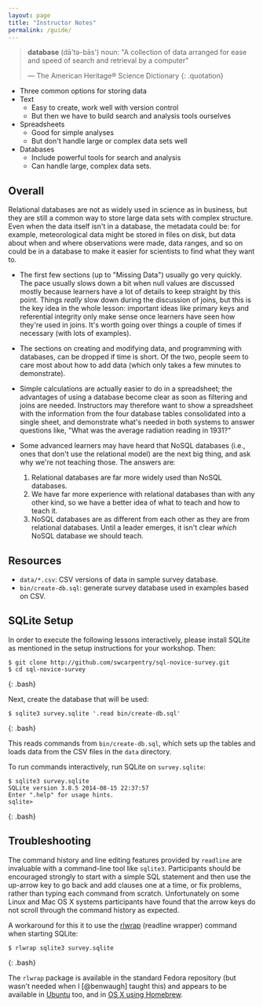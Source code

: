 ```yaml
---
layout: page
title: "Instructor Notes"
permalink: /guide/
---
```


> **database** (dā'tə-bās') noun:
> "A collection of data arranged for ease and speed of search and retrieval by a computer"
>
> — The American Heritage® Science Dictionary
{: .quotation}

*   Three common options for storing data
*   Text
    *   Easy to create, work well with version control
    *   But then we have to build search and analysis tools ourselves
*   Spreadsheets
    *   Good for simple analyses
    *   But don't handle large or complex data sets well
*   Databases
    *   Include powerful tools for search and analysis
    *   Can handle large, complex data sets.

## Overall

Relational databases are not as widely used in science as in business,
but they are still a common way to store large data sets with complex structure.
Even when the data itself isn't in a database,
the metadata could be:
for example,
meteorological data might be stored in files on disk,
but data about when and where observations were made,
data ranges,
and so on could be in a database
to make it easier for scientists to find what they want to.

*   The first few sections (up to "Missing Data") usually go very quickly.
    The pace usually slows down a bit when null values are discussed
    mostly because learners have a lot of details to keep straight by this point.
    Things *really* slow down during the discussion of joins,
    but this is the key idea in the whole lesson:
    important ideas like primary keys and referential integrity
    only make sense once learners have seen how they're used in joins.
    It's worth going over things a couple of times if necessary (with lots of examples).

*   The sections on creating and modifying data,
    and programming with databases,
    can be dropped if time is short.
    Of the two,
    people seem to care most about how to add data (which only takes a few minutes to demonstrate).

*   Simple calculations are actually easier to do in a spreadsheet; the
    advantages of using a database become clear as soon as filtering
    and joins are needed.  Instructors may therefore want to show a
    spreadsheet with the information from the four database tables
    consolidated into a single sheet, and demonstrate what's needed in
    both systems to answer questions like, "What was the average
    radiation reading in 1931?"

*   Some advanced learners may have heard that NoSQL databases
    (i.e., ones that don't use the relational model)
    are the next big thing,
    and ask why we're not teaching those.
    The answers are:
    1.  Relational databases are far more widely used than NoSQL databases.
    2.  We have far more experience with relational databases than with any other kind,
        so we have a better idea of what to teach and how to teach it.
    3.  NoSQL databases are as different from each other as they are from relational databases.
        Until a leader emerges, it isn't clear *which* NoSQL database we should teach.

## Resources

*   `data/*.csv`: CSV versions of data in sample survey database.
*   `bin/create-db.sql`: generate survey database used in examples based on CSV.

## SQLite Setup

In order to execute the following lessons interactively,
please install SQLite as mentioned in the setup instructions for your workshop.
Then:

~~~
$ git clone http://github.com/swcarpentry/sql-novice-survey.git
$ cd sql-novice-survey
~~~
{: .bash}

Next,
create the database that will be used:

~~~
$ sqlite3 survey.sqlite '.read bin/create-db.sql'
~~~
{: .bash}

This reads commands from `bin/create-db.sql`,
which sets up the tables and loads data from the CSV files in the `data` directory.

To run commands interactively,
run SQLite on `survey.sqlite`:

~~~
$ sqlite3 survey.sqlite
SQLite version 3.8.5 2014-08-15 22:37:57
Enter ".help" for usage hints.
sqlite>
~~~
{: .bash}

## Troubleshooting

The command history and line editing features provided by `readline` are
invaluable with a command-line tool like `sqlite3`. Participants should be
encouraged strongly to start with a simple SQL statement and then use the
up-arrow key to go back and add clauses one at a time, or fix problems, rather
than typing each command from scratch. Unfortunately on some Linux and Mac OS X
systems participants have found that the arrow keys do not scroll through the
command history as expected.

A workaround for this it to use the [rlwrap](https://github.com/hanslub42/rlwrap)
(readline wrapper) command when starting SQLite:

~~~
$ rlwrap sqlite3 survey.sqlite
~~~
{: .bash}

The `rlwrap` package is available in the standard Fedora repository
(but wasn't needed when I [@benwaugh] taught this) and appears to be
available in [Ubuntu](http://packages.ubuntu.com/precise/rlwrap) too,
and in [OS X using Homebrew](https://news.ycombinator.com/item?id=5087790).
